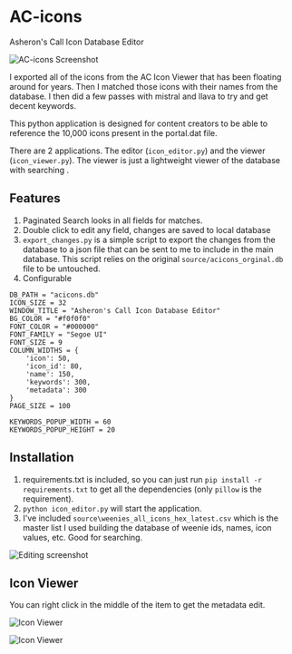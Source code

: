# AC-icons

Asheron's Call Icon Database Editor

![AC-icons Screenshot](https://i.imgur.com/dHPdJ5N.png)

I exported all of the icons from the AC Icon Viewer that has been floating around for years. Then I matched those icons with their names from the database. I then did a few passes with mistral and llava to try and get decent keywords.

This python application is designed for content creators to be able to reference the 10,000 icons present in the portal.dat file.

There are 2 applications. The editor (`icon_editor.py`) and the viewer (`icon_viewer.py`). The viewer is just a lightweight viewer of the database with searching .



## Features

1. Paginated Search looks in all fields for matches.
2. Double click to edit any field, changes are saved to local database
3. `export_changes.py` is a simple script to export the changes from the database to a json file that can be sent to me to include in the main database. This script relies on the original `source/acicons_orginal.db` file to be untouched.
4. Configurable 
```
DB_PATH = "acicons.db"
ICON_SIZE = 32
WINDOW_TITLE = "Asheron's Call Icon Database Editor"
BG_COLOR = "#f0f0f0"
FONT_COLOR = "#000000"
FONT_FAMILY = "Segoe UI"
FONT_SIZE = 9
COLUMN_WIDTHS = {
    'icon': 50,
    'icon_id': 80,
    'name': 150,
    'keywords': 300,
    'metadata': 300
}
PAGE_SIZE = 100

KEYWORDS_POPUP_WIDTH = 60
KEYWORDS_POPUP_HEIGHT = 20
```

## Installation

1. requirements.txt is included, so you can just run `pip install -r requirements.txt` to get all the dependencies (only `pillow` is the requirement).
2. `python icon_editor.py` will start the application.
3. I've included `source\weenies_all_icons_hex_latest.csv` which is the master list I used building the database of weenie ids, names, icon values, etc. Good for searching.

![Editing screenshot](https://i.imgur.com/hr3ohyH.png)

## Icon Viewer

You can right click in the middle of the item to get the metadata edit.

![Icon Viewer](https://i.imgur.com/DdNV7f3.png)

![Icon Viewer](https://i.imgur.com/bH4jcdE.png)
